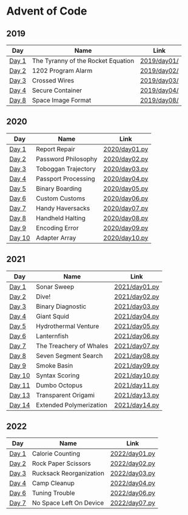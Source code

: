 # Advent of Code

## 2019
  
| Day | Name | Link |
|---|---|---|
| [Day 1](https://adventofcode.com/2019/day/1) | The Tyranny of the Rocket Equation | [2019/day01/](https://github.com/andhrelja/adventofcode/tree/master/2019/day01) |
| [Day 2](https://adventofcode.com/2019/day/2) | 1202 Program Alarm | [2019/day02/](https://github.com/andhrelja/adventofcode/tree/master/2019/day02) |
| [Day 3](https://adventofcode.com/2019/day/3) | Crossed Wires | [2019/day03/](https://github.com/andhrelja/adventofcode/tree/master/2019/day03) |
| [Day 4](https://adventofcode.com/2019/day/4) | Secure Container | [2019/day04/](https://github.com/andhrelja/adventofcode/tree/master/2019/day04) |
| [Day 8](https://adventofcode.com/2019/day/8) | Space Image Format | [2019/day08/](https://github.com/andhrelja/adventofcode/tree/master/2019/day08) |

## 2020
  
| Day | Name | Link |
|---|---|---|
| [Day 1](https://adventofcode.com/2020/day/1) | Report Repair | [2020/day01.py](https://github.com/andhrelja/adventofcode/tree/master/2020/day01.py) |
| [Day 2](https://adventofcode.com/2020/day/2) | Password Philosophy | [2020/day02.py](https://github.com/andhrelja/adventofcode/tree/master/2020/day02.py) |
| [Day 3](https://adventofcode.com/2020/day/3) | Toboggan Trajectory | [2020/day03.py](https://github.com/andhrelja/adventofcode/tree/master/2020/day03.py) |
| [Day 4](https://adventofcode.com/2020/day/4) | Passport Processing | [2020/day04.py](https://github.com/andhrelja/adventofcode/tree/master/2020/day04.py) |
| [Day 5](https://adventofcode.com/2020/day/5) | Binary Boarding | [2020/day05.py](https://github.com/andhrelja/adventofcode/tree/master/2020/day05.py) |
| [Day 6](https://adventofcode.com/2020/day/6) | Custom Customs | [2020/day06.py](https://github.com/andhrelja/adventofcode/tree/master/2020/day06.py) |
| [Day 7](https://adventofcode.com/2020/day/7) | Handy Haversacks | [2020/day07.py](https://github.com/andhrelja/adventofcode/tree/master/2020/day07.py) |
| [Day 8](https://adventofcode.com/2020/day/8) | Handheld Halting | [2020/day08.py](https://github.com/andhrelja/adventofcode/tree/master/2020/day09.py) |
| [Day 9](https://adventofcode.com/2020/day/9) | Encoding Error | [2020/day09.py](https://github.com/andhrelja/adventofcode/tree/master/2020/day09.py) |
| [Day 10](https://adventofcode.com/2020/day/10) | Adapter Array | [2020/day10.py](https://github.com/andhrelja/adventofcode/tree/master/2020/day10.py) |


## 2021
  
| Day | Name | Link |
|---|---|---|
| [Day 1](https://adventofcode.com/2021/day/1) | Sonar Sweep | [2021/day01.py](https://github.com/andhrelja/adventofcode/tree/master/2021/day01.py) |
| [Day 2](https://adventofcode.com/2021/day/2) | Dive! | [2021/day02.py](https://github.com/andhrelja/adventofcode/tree/master/2021/day02.py) |
| [Day 3](https://adventofcode.com/2021/day/3) | Binary Diagnostic | [2021/day03.py](https://github.com/andhrelja/adventofcode/tree/master/2021/day03.py) |
| [Day 4](https://adventofcode.com/2021/day/4) | Giant Squid | [2021/day04.py](https://github.com/andhrelja/adventofcode/tree/master/2021/day04.py) |
| [Day 5](https://adventofcode.com/2021/day/5) | Hydrothermal Venture | [2021/day05.py](https://github.com/andhrelja/adventofcode/tree/master/2021/day05.py) |
| [Day 6](https://adventofcode.com/2021/day/6) | Lanternfish  | [2021/day06.py](https://github.com/andhrelja/adventofcode/tree/master/2021/day06.py) |
| [Day 7](https://adventofcode.com/2021/day/7) | The Treachery of Whales  | [2021/day07.py](https://github.com/andhrelja/adventofcode/tree/master/2021/day07.py) |
| [Day 8](https://adventofcode.com/2021/day/8) | Seven Segment Search  | [2021/day08.py](https://github.com/andhrelja/adventofcode/tree/master/2021/day08.py) |
| [Day 9](https://adventofcode.com/2021/day/9) | Smoke Basin  | [2021/day09.py](https://github.com/andhrelja/adventofcode/tree/master/2021/day09.py) |
| [Day 10](https://adventofcode.com/2021/day/10) | Syntax Scoring  | [2021/day10.py](https://github.com/andhrelja/adventofcode/tree/master/2021/day10.py) |
| [Day 11](https://adventofcode.com/2021/day/11) | Dumbo Octopus  | [2021/day11.py](https://github.com/andhrelja/adventofcode/tree/master/2021/day11.py) |
| [Day 13](https://adventofcode.com/2021/day/13) | Transparent Origami  | [2021/day13.py](https://github.com/andhrelja/adventofcode/tree/master/2021/day13.py) |
| [Day 14](https://adventofcode.com/2021/day/14) | Extended Polymerization  | [2021/day14.py](https://github.com/andhrelja/adventofcode/tree/master/2021/day14.py) |


## 2022

| Day | Name | Link |
|---|---|---|
| [Day 1](https://adventofcode.com/2022/day/1) | Calorie Counting | [2022/day01.py](https://github.com/andhrelja/adventofcode/tree/master/2022/day01.py) |
| [Day 2](https://adventofcode.com/2022/day/2) | Rock Paper Scissors | [2022/day02.py](https://github.com/andhrelja/adventofcode/tree/master/2022/day02.py) |
| [Day 3](https://adventofcode.com/2022/day/3) | Rucksack Reorganization | [2022/day03.py](https://github.com/andhrelja/adventofcode/tree/master/2022/day03.py) |
| [Day 4](https://adventofcode.com/2022/day/4) | Camp Cleanup | [2022/day04.py](https://github.com/andhrelja/adventofcode/tree/master/2022/day04.py) |
| [Day 6](https://adventofcode.com/2022/day/6) | Tuning Trouble | [2022/day06.py](https://github.com/andhrelja/adventofcode/tree/master/2022/day06.py) |
| [Day 7](https://adventofcode.com/2022/day/7) | No Space Left On Device | [2022/day07.py](https://github.com/andhrelja/adventofcode/tree/master/2022/day07.py) |

